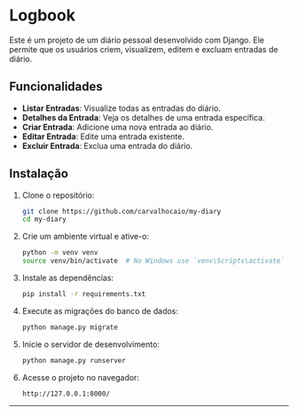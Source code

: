 # Logbook

Este é um projeto de um diário pessoal desenvolvido com Django. Ele permite que os usuários criem, visualizem, editem e excluam entradas de diário.

## Funcionalidades

- **Listar Entradas**: Visualize todas as entradas do diário.
- **Detalhes da Entrada**: Veja os detalhes de uma entrada específica.
- **Criar Entrada**: Adicione uma nova entrada ao diário.
- **Editar Entrada**: Edite uma entrada existente.
- **Excluir Entrada**: Exclua uma entrada do diário.

## Instalação

1. Clone o repositório:
    ```sh
    git clone https://github.com/carvalhocaio/my-diary
    cd my-diary
    ```

2. Crie um ambiente virtual e ative-o:
    ```sh
    python -m venv venv
    source venv/bin/activate  # No Windows use `venv\Scripts\activate`
    ```

3. Instale as dependências:
    ```sh
    pip install -r requirements.txt
    ```

4. Execute as migrações do banco de dados:
    ```sh
    python manage.py migrate
    ```

5. Inicie o servidor de desenvolvimento:
    ```sh
    python manage.py runserver
    ```

6. Acesse o projeto no navegador:
    ```
    http://127.0.0.1:8000/
    ```

---
